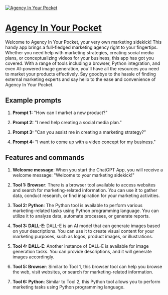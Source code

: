 [![Agency In Your Pocket](https://files.oaiusercontent.com/file-UndHJVyVe3DhuwLWvLzFena7?se=2123-10-17T02%3A40%3A11Z&sp=r&sv=2021-08-06&sr=b&rscc=max-age%3D31536000%2C%20immutable&rscd=attachment%3B%20filename%3Daf0b8869-cfc4-4af8-9371-a5630e09d8b9.png&sig=Cp6%2BFD/%2BR9l67aYsafl3nPx30wLGwP4XgVLNfwftRkQ%3D)](https://chat.openai.com/g/g-sBygHRWgC-agency-in-your-pocket)

# [Agency In Your Pocket](https://chat.openai.com/g/g-sBygHRWgC-agency-in-your-pocket)

Welcome to Agency In Your Pocket, your very own marketing sidekick! This handy app brings a full-fledged marketing agency right to your fingertips. Whether you need help with marketing strategies, creating social media plans, or conceptualizing videos for your business, this app has got you covered. With a range of tools including a browser, Python integration, and even AI-powered image generation, you'll have all the resources you need to market your products effectively. Say goodbye to the hassle of finding external marketing experts and say hello to the ease and convenience of Agency In Your Pocket.

## Example prompts

1. **Prompt 1:** "How can I market a new product?"

2. **Prompt 2:** "I need help creating a social media plan."

3. **Prompt 3:** "Can you assist me in creating a marketing strategy?"

4. **Prompt 4:** "I want to come up with a video concept for my business."

## Features and commands

1. **Welcome message**: When you start the ChatGPT App, you will receive a welcome message: "Welcome to your marketing sidekick!"
   
2. **Tool 1: Browser**: There is a browser tool available to access websites and search for marketing-related information. You can use it to gather data, conduct research, or find inspiration for your marketing activities.
   
3. **Tool 2: Python**: The Python tool is available to perform various marketing-related tasks using Python programming language. You can utilize it to analyze data, automate processes, or generate reports.
   
4. **Tool 3: DALL-E**: DALL-E is an AI model that can generate images based on your descriptions. You can use it to create visual content for your marketing purposes, such as logos, product images, or illustrations.
   
5. **Tool 4: DALL-E**: Another instance of DALL-E is available for image generation tasks. You can provide descriptions, and it will generate images accordingly.
   
6. **Tool 5: Browser**: Similar to Tool 1, this browser tool can help you browse the web, visit websites, or search for marketing-related information.
   
7. **Tool 6: Python**: Similar to Tool 2, this Python tool allows you to perform marketing tasks using Python programming language.
